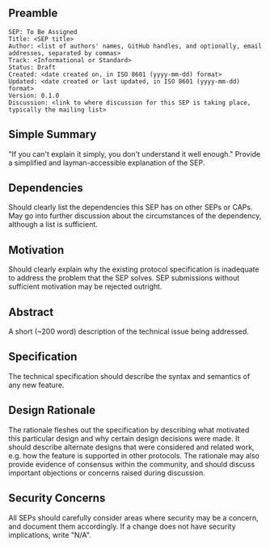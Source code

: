 ## Preamble

```
SEP: To Be Assigned
Title: <SEP title>
Author: <list of authors' names, GitHub handles, and optionally, email addresses, separated by commas>
Track: <Informational or Standard>
Status: Draft
Created: <date created on, in ISO 8601 (yyyy-mm-dd) format>
Updated: <date created or last updated, in ISO 8601 (yyyy-mm-dd) format>
Version: 0.1.0
Discussion: <link to where discussion for this SEP is taking place, typically the mailing list>
```

## Simple Summary
"If you can't explain it simply, you don't understand it well enough." Provide a simplified and
layman-accessible explanation of the SEP.

## Dependencies
Should clearly list the dependencies this SEP has on other SEPs or CAPs. May go into further
discussion about the circumstances of the dependency, although a list is sufficient.

## Motivation
Should clearly explain why the existing protocol specification is inadequate to address the problem
that the SEP solves. SEP submissions without sufficient motivation may be rejected outright.

## Abstract
A short (~200 word) description of the technical issue being addressed.

## Specification
The technical specification should describe the syntax and semantics of any new feature.

## Design Rationale
The rationale fleshes out the specification by describing what motivated this particular design and
why certain design decisions were made. It should describe alternate designs that were
considered and related work, e.g. how the feature is supported in other protocols. The rationale
may also provide evidence of consensus within the community, and should discuss important
objections or concerns raised during discussion.

## Security Concerns
All SEPs should carefully consider areas where security may be a concern, and document them
accordingly. If a change does not have security implications, write "N/A".
